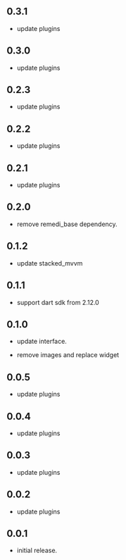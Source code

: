 ## 0.3.1
- update plugins

## 0.3.0
- update plugins

## 0.2.3
- update plugins

## 0.2.2
- update plugins

## 0.2.1
 - update plugins

## 0.2.0
 - remove remedi_base dependency.

## 0.1.2

 - update stacked_mvvm

## 0.1.1

 - support dart sdk from 2.12.0

## 0.1.0

* update interface.
 - remove images and replace widget

## 0.0.5

* update plugins

## 0.0.4

* update plugins

## 0.0.3

* update plugins

## 0.0.2

* update plugins


## 0.0.1

* initial release.
